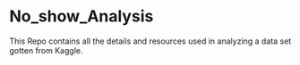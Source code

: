 # No_show_Analysis
This Repo contains all the details and resources used in analyzing a data set gotten from Kaggle.
